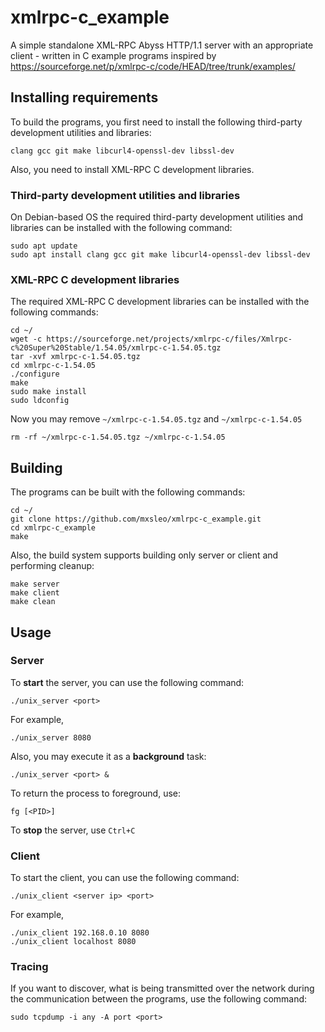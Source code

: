 # xmlrpc-c_example
A simple standalone XML-RPC Abyss HTTP/1.1 server with an appropriate client - written in C example programs inspired by https://sourceforge.net/p/xmlrpc-c/code/HEAD/tree/trunk/examples/

## Installing requirements

To build the programs, you first need to install the following third-party development utilities and libraries:
```
clang gcc git make libcurl4-openssl-dev libssl-dev
```
Also, you need to install XML-RPC C development libraries.

### Third-party development utilities and libraries
On Debian-based OS the required third-party development utilities and libraries can be installed with the following command:
```
sudo apt update
sudo apt install clang gcc git make libcurl4-openssl-dev libssl-dev
```

### XML-RPC C development libraries
The required XML-RPC C development libraries can be installed with the following commands:
```
cd ~/
wget -c https://sourceforge.net/projects/xmlrpc-c/files/Xmlrpc-c%20Super%20Stable/1.54.05/xmlrpc-c-1.54.05.tgz
tar -xvf xmlrpc-c-1.54.05.tgz
cd xmlrpc-c-1.54.05
./configure
make
sudo make install
sudo ldconfig
```
Now you may remove `~/xmlrpc-c-1.54.05.tgz` and `~/xmlrpc-c-1.54.05`
```
rm -rf ~/xmlrpc-c-1.54.05.tgz ~/xmlrpc-c-1.54.05
```

## Building
The programs can be built with the following commands:
```
cd ~/
git clone https://github.com/mxsleo/xmlrpc-c_example.git
cd xmlrpc-c_example
make
```
Also, the build system supports building only server or client and performing cleanup:
```
make server
make client
make clean
```

## Usage

### Server
To **start** the server, you can use the following command:
```
./unix_server <port>
```
For example,
```
./unix_server 8080
```
Also, you may execute it as a **background** task:
```
./unix_server <port> &
```
To return the process to foreground, use:
```
fg [<PID>]
```
To **stop** the server, use `Ctrl+C`

### Client
To start the client, you can use the following command:
```
./unix_client <server ip> <port>
```
For example,
```
./unix_client 192.168.0.10 8080
./unix_client localhost 8080
```

### Tracing
If you want to discover, what is being transmitted over the network during the communication between the programs, use the following command:
```
sudo tcpdump -i any -A port <port>
```
